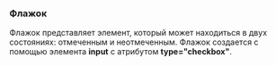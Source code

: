 ### Флажок
Флажок представляет элемент, который может находиться в двух состояниях: отмеченным и неотмеченным. Флажок создается с помощью элемента **input** с атрибутом **type="checkbox"**.
